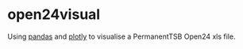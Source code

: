 # open24visual
Using [pandas](https://pandas.pydata.org/) and [plotly](https://plotly.com/)
to visualise a PermanentTSB Open24 xls file.

